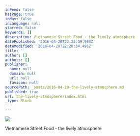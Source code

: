 ```yaml
---
inFeed: false
hasPage: true
inNav: false
inLanguage: null
starred: false
keywords: []
description: Vietnamese Street Food - the lively atmosphere
datePublished: '2016-04-20T22:23:59.988Z'
dateModified: '2016-04-20T22:20:34.496Z'
title: ''
author: []
authors: []
publisher:
  name: null
  domain: null
  url: null
  favicon: null
sourcePath: _posts/2016-04-20-the-lively-atmosphere.md
published: true
url: the-lively-atmosphere/index.html
_type: Blurb

---
```

![](https://the-grid-user-content.s3-us-west-2.amazonaws.com/0b76ab81-c30c-4895-b028-05883757ef4a.jpg)

Vietnamese Street Food - the lively atmosphere